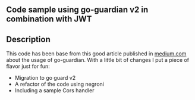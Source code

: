 ## Code sample using go-guardian v2 in combination with JWT

## Description
    
This code has been base from this good article published in [medium.com](https://medium.com/@hajsanad/writing-scalable-authentication-in-golang-using-go-guardian-83691219a73a) about the usage of go-guardian. With a little bit of changes I put a piece of flavor just for fun:

- Migration to go guard v2
- A refactor of the code using negroni
- Including a sample Cors handler    
